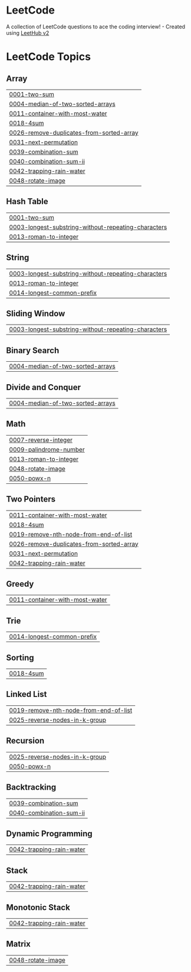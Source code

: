 # LeetCode
A collection of LeetCode questions to ace the coding interview! - Created using [LeetHub v2](https://github.com/arunbhardwaj/LeetHub-2.0)

<!---LeetCode Topics Start-->
# LeetCode Topics
## Array
|  |
| ------- |
| [0001-two-sum](https://github.com/Manish3Air/LeetCode/tree/master/0001-two-sum) |
| [0004-median-of-two-sorted-arrays](https://github.com/Manish3Air/LeetCode/tree/master/0004-median-of-two-sorted-arrays) |
| [0011-container-with-most-water](https://github.com/Manish3Air/LeetCode/tree/master/0011-container-with-most-water) |
| [0018-4sum](https://github.com/Manish3Air/LeetCode/tree/master/0018-4sum) |
| [0026-remove-duplicates-from-sorted-array](https://github.com/Manish3Air/LeetCode/tree/master/0026-remove-duplicates-from-sorted-array) |
| [0031-next-permutation](https://github.com/Manish3Air/LeetCode/tree/master/0031-next-permutation) |
| [0039-combination-sum](https://github.com/Manish3Air/LeetCode/tree/master/0039-combination-sum) |
| [0040-combination-sum-ii](https://github.com/Manish3Air/LeetCode/tree/master/0040-combination-sum-ii) |
| [0042-trapping-rain-water](https://github.com/Manish3Air/LeetCode/tree/master/0042-trapping-rain-water) |
| [0048-rotate-image](https://github.com/Manish3Air/LeetCode/tree/master/0048-rotate-image) |
## Hash Table
|  |
| ------- |
| [0001-two-sum](https://github.com/Manish3Air/LeetCode/tree/master/0001-two-sum) |
| [0003-longest-substring-without-repeating-characters](https://github.com/Manish3Air/LeetCode/tree/master/0003-longest-substring-without-repeating-characters) |
| [0013-roman-to-integer](https://github.com/Manish3Air/LeetCode/tree/master/0013-roman-to-integer) |
## String
|  |
| ------- |
| [0003-longest-substring-without-repeating-characters](https://github.com/Manish3Air/LeetCode/tree/master/0003-longest-substring-without-repeating-characters) |
| [0013-roman-to-integer](https://github.com/Manish3Air/LeetCode/tree/master/0013-roman-to-integer) |
| [0014-longest-common-prefix](https://github.com/Manish3Air/LeetCode/tree/master/0014-longest-common-prefix) |
## Sliding Window
|  |
| ------- |
| [0003-longest-substring-without-repeating-characters](https://github.com/Manish3Air/LeetCode/tree/master/0003-longest-substring-without-repeating-characters) |
## Binary Search
|  |
| ------- |
| [0004-median-of-two-sorted-arrays](https://github.com/Manish3Air/LeetCode/tree/master/0004-median-of-two-sorted-arrays) |
## Divide and Conquer
|  |
| ------- |
| [0004-median-of-two-sorted-arrays](https://github.com/Manish3Air/LeetCode/tree/master/0004-median-of-two-sorted-arrays) |
## Math
|  |
| ------- |
| [0007-reverse-integer](https://github.com/Manish3Air/LeetCode/tree/master/0007-reverse-integer) |
| [0009-palindrome-number](https://github.com/Manish3Air/LeetCode/tree/master/0009-palindrome-number) |
| [0013-roman-to-integer](https://github.com/Manish3Air/LeetCode/tree/master/0013-roman-to-integer) |
| [0048-rotate-image](https://github.com/Manish3Air/LeetCode/tree/master/0048-rotate-image) |
| [0050-powx-n](https://github.com/Manish3Air/LeetCode/tree/master/0050-powx-n) |
## Two Pointers
|  |
| ------- |
| [0011-container-with-most-water](https://github.com/Manish3Air/LeetCode/tree/master/0011-container-with-most-water) |
| [0018-4sum](https://github.com/Manish3Air/LeetCode/tree/master/0018-4sum) |
| [0019-remove-nth-node-from-end-of-list](https://github.com/Manish3Air/LeetCode/tree/master/0019-remove-nth-node-from-end-of-list) |
| [0026-remove-duplicates-from-sorted-array](https://github.com/Manish3Air/LeetCode/tree/master/0026-remove-duplicates-from-sorted-array) |
| [0031-next-permutation](https://github.com/Manish3Air/LeetCode/tree/master/0031-next-permutation) |
| [0042-trapping-rain-water](https://github.com/Manish3Air/LeetCode/tree/master/0042-trapping-rain-water) |
## Greedy
|  |
| ------- |
| [0011-container-with-most-water](https://github.com/Manish3Air/LeetCode/tree/master/0011-container-with-most-water) |
## Trie
|  |
| ------- |
| [0014-longest-common-prefix](https://github.com/Manish3Air/LeetCode/tree/master/0014-longest-common-prefix) |
## Sorting
|  |
| ------- |
| [0018-4sum](https://github.com/Manish3Air/LeetCode/tree/master/0018-4sum) |
## Linked List
|  |
| ------- |
| [0019-remove-nth-node-from-end-of-list](https://github.com/Manish3Air/LeetCode/tree/master/0019-remove-nth-node-from-end-of-list) |
| [0025-reverse-nodes-in-k-group](https://github.com/Manish3Air/LeetCode/tree/master/0025-reverse-nodes-in-k-group) |
## Recursion
|  |
| ------- |
| [0025-reverse-nodes-in-k-group](https://github.com/Manish3Air/LeetCode/tree/master/0025-reverse-nodes-in-k-group) |
| [0050-powx-n](https://github.com/Manish3Air/LeetCode/tree/master/0050-powx-n) |
## Backtracking
|  |
| ------- |
| [0039-combination-sum](https://github.com/Manish3Air/LeetCode/tree/master/0039-combination-sum) |
| [0040-combination-sum-ii](https://github.com/Manish3Air/LeetCode/tree/master/0040-combination-sum-ii) |
## Dynamic Programming
|  |
| ------- |
| [0042-trapping-rain-water](https://github.com/Manish3Air/LeetCode/tree/master/0042-trapping-rain-water) |
## Stack
|  |
| ------- |
| [0042-trapping-rain-water](https://github.com/Manish3Air/LeetCode/tree/master/0042-trapping-rain-water) |
## Monotonic Stack
|  |
| ------- |
| [0042-trapping-rain-water](https://github.com/Manish3Air/LeetCode/tree/master/0042-trapping-rain-water) |
## Matrix
|  |
| ------- |
| [0048-rotate-image](https://github.com/Manish3Air/LeetCode/tree/master/0048-rotate-image) |
<!---LeetCode Topics End-->